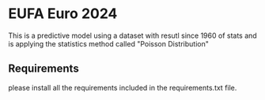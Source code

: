 # EUFA Euro 2024
This is a predictive model using a dataset with resutl since 1960 of stats and is applying the statistics method called "Poisson Distribution"

## Requirements
please install all the requirements included in the requirements.txt file. 

